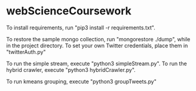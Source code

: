 # webScienceCoursework

To install requirements, run "pip3 install -r requirements.txt".

To restore the sample mongo collection, run "mongorestore ./dump", while in the project directory.
To set your own Twitter credentials, place them in "twitterAuth.py"

To run the simple stream, execute "python3 simpleStream.py".
To run the hybrid crawler, execute "python3 hybridCrawler.py".

To run kmeans grouping, execute "python3 groupTweets.py"
